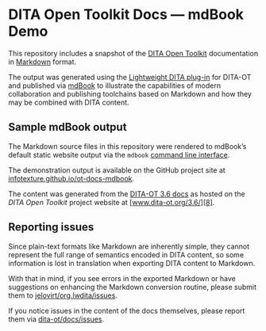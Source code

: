 # DITA Open Toolkit Docs — mdBook Demo

This repository includes a snapshot of the [DITA Open Toolkit][1] documentation in [Markdown][2] format.

The output was generated using the [Lightweight DITA plug-in][3] for DITA-OT and published via [mdBook][4] to illustrate the capabilities of modern collaboration and publishing toolchains based on Markdown and how they may be combined with DITA content.

## Sample mdBook output

The Markdown source files in this repository were rendered to mdBook’s default static website output via the `mdbook` [command line interface][5].

The demonstration output is available on the GitHub project site at [infotexture.github.io/ot-docs-mdbook][6].

The content was generated from the [DITA-OT 3.6 docs][7] as hosted on the _DITA Open Toolkit_ project website at [www.dita-ot.org/3.6/][8].

## Reporting issues

Since plain-text formats like Markdown are inherently simple, they cannot represent the full range of semantics encoded in DITA content, so some information is lost in translation when exporting DITA content to Markdown.

With that in mind, if you see errors in the exported Markdown or have suggestions on enhancing the Markdown conversion routine, please submit them to [jelovirt/org.lwdita/issues][9].

If you notice issues in the content of the docs themselves, please report them via [dita-ot/docs/issues][10].

[1]: http://www.dita-ot.org
[2]: http://daringfireball.net/projects/markdown/
[3]: https://github.com/jelovirt/org.lwdita
[4]: https://rust-lang.github.io/mdBook/
[5]: https://rust-lang.github.io/mdBook/cli/
[6]: https://infotexture.github.io/ot-docs-mdbook
[7]: https://github.com/dita-ot/docs/tree/3.6
[8]: https://www.dita-ot.org/3.6/
[9]: https://github.com/jelovirt/org.lwdita/issues
[10]: https://github.com/dita-ot/docs/issues

